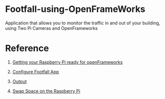 # Footfall-using-OpenFrameWorks
Application that allows you to monitor the traffic in and out of your building, using Two Pi Cameras and OpenFrameworks

# Reference

1. [Getting your Raspberry Pi ready for openFrameworks](http://openframeworks.cc/setup/raspberrypi/raspberry-pi-getting-started/)

2. [Configure Footfall App](https://github.com/WatershedArts/Footfall)

3. [Output](https://github.com/Karem-Elzftawy/Footfall-using-OpenFrameWorks/blob/master/images/footfallweb.png)

4. [Swap Space on the Raspberry Pi](https://raspberrypi.stackexchange.com/questions/70/how-to-set-up-swap-space)
